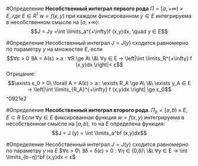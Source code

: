 #Определение 
**Несобственный интеграл первого рода**
$Π = [a, +∞) × E,\ где\ E ∈ R^1$
$w = f (x,y)$ при каждом фиксированном $y ∈ E$ интегрируема в несобственном смысле на $[a, + ∞)$: $$J = Jy =\int \limits_a^{+\infty}f (x,y)dx, \quad y ∈ E$$

#Определение 
Несобственный интеграл $J = J(y)$ сходится равномерно по параметру $y$ на множестве $E$, если $$∀ε > 0 ∃A = A(ε) > a : ∀R \ge A\ \&\ ∀y ∈ E →
\left|\int \limits_R^{+\infty} f (x,y)dx \right|< ε$$
Отрицание:$$\exists ε_0 > 0\ \forall A = A(ε) > a : \exists R_A \ge A\ \&\ \exists y_A ∈ E → \left|\int \limits_{R_A}^{+\infty} f (x,y)dx \right| \ge ε_0$$ ^0921e2

#Определение 
**Несобственный интеграл второго рода**. 
$Π_b = [a,b) × E, E⊂ R$
Если $∀y ∈ E$ фиксированная функция $w = f (x,y)$ интегрируема в несобственном смысле на $[a,b)$, то на $E$ определена функция: $$J = J (y) = \int \limits_a^bf (x,y)dx$$

#Определение
Несобственный интеграл $J = J (y)$ сходится равномерно по параметру $y$ на $E$ $∀ε > 0\ ∃δ = δ(ε) > 0 : ∀η ∈ (0,δ)\ \&\ ∀y ∈ E → \int \limits_{b−η}^bf (x,y)dx < ε$



